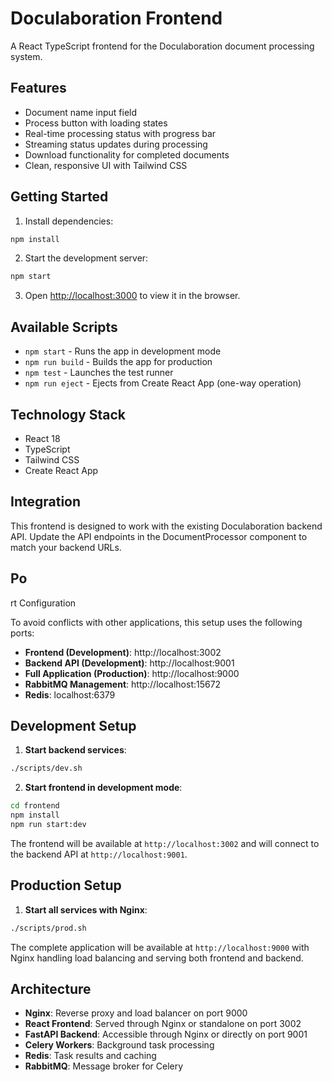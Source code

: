 # Doculaboration Frontend

A React TypeScript frontend for the Doculaboration document processing system.

## Features

- Document name input field
- Process button with loading states
- Real-time processing status with progress bar
- Streaming status updates during processing
- Download functionality for completed documents
- Clean, responsive UI with Tailwind CSS

## Getting Started

1. Install dependencies:
```bash
npm install
```

2. Start the development server:
```bash
npm start
```

3. Open [http://localhost:3000](http://localhost:3000) to view it in the browser.

## Available Scripts

- `npm start` - Runs the app in development mode
- `npm run build` - Builds the app for production
- `npm test` - Launches the test runner
- `npm run eject` - Ejects from Create React App (one-way operation)

## Technology Stack

- React 18
- TypeScript
- Tailwind CSS
- Create React App

## Integration

This frontend is designed to work with the existing Doculaboration backend API. Update the API endpoints in the DocumentProcessor component to match your backend URLs.
## Po
rt Configuration

To avoid conflicts with other applications, this setup uses the following ports:
- **Frontend (Development)**: http://localhost:3002
- **Backend API (Development)**: http://localhost:9001
- **Full Application (Production)**: http://localhost:9000
- **RabbitMQ Management**: http://localhost:15672
- **Redis**: localhost:6379

## Development Setup

1. **Start backend services**:
```bash
./scripts/dev.sh
```

2. **Start frontend in development mode**:
```bash
cd frontend
npm install
npm run start:dev
```

The frontend will be available at `http://localhost:3002` and will connect to the backend API at `http://localhost:9001`.

## Production Setup

1. **Start all services with Nginx**:
```bash
./scripts/prod.sh
```

The complete application will be available at `http://localhost:9000` with Nginx handling load balancing and serving both frontend and backend.

## Architecture

- **Nginx**: Reverse proxy and load balancer on port 9000
- **React Frontend**: Served through Nginx or standalone on port 3002
- **FastAPI Backend**: Accessible through Nginx or directly on port 9001
- **Celery Workers**: Background task processing
- **Redis**: Task results and caching
- **RabbitMQ**: Message broker for Celery